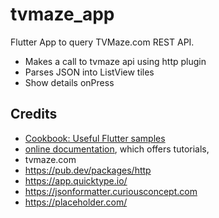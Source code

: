 # tvmaze_app
Flutter App to query TVMaze.com REST API.
- Makes a call to tvmaze api using http plugin
- Parses JSON into ListView tiles
- Show details onPress


## Credits
- [Cookbook: Useful Flutter samples](https://flutter.dev/docs/cookbook)
- [online documentation](https://flutter.dev/docs), which offers tutorials,
- tvmaze.com
- https://pub.dev/packages/http
- https://app.quicktype.io/
- https://jsonformatter.curiousconcept.com
- https://placeholder.com/